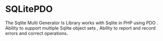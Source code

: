 # SQLitePDO
The Sqlite Multi Generator Is Library works with Sqlite in PHP using PDO  . Ability to support multiple Sqlite object sets , Ability to report and record errors and correct operations.
